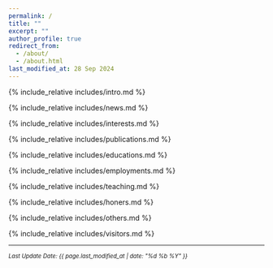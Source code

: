 ```yaml
---
permalink: /
title: ""
excerpt: ""
author_profile: true
redirect_from: 
  - /about/
  - /about.html
last_modified_at: 28 Sep 2024
---
```

<span class='anchor' id='about-me'></span>

{% include_relative includes/intro.md %}

{% include_relative includes/news.md %}

{% include_relative includes/interests.md %}

{% include_relative includes/publications.md %}

{% include_relative includes/educations.md %}

{% include_relative includes/employments.md %}

{% include_relative includes/teaching.md %}

{% include_relative includes/honers.md %}

{% include_relative includes/others.md %}

{% include_relative includes/visitors.md %}

---

<p style="font-size: 0.8em; font-style: italic;">Last Update Date: {{ page.last_modified_at | date: "%d %b %Y" }}</p>

